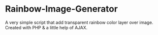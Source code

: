 # Rainbow-Image-Generator
A very simple script that add transparent rainbow color layer over image.
Created with PHP & a little help of AJAX.
